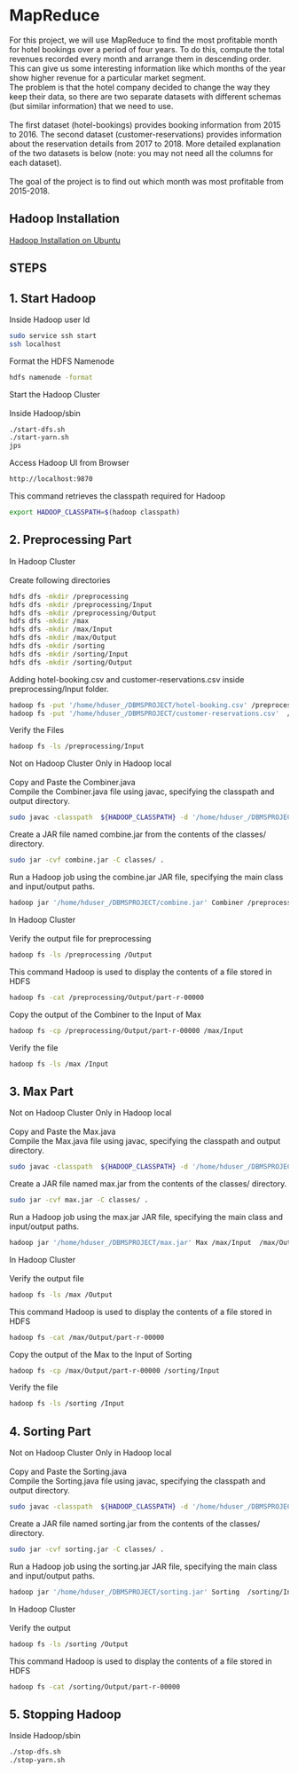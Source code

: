 
# MapReduce

For this project, we will use MapReduce to find the most profitable month for hotel bookings over
a period of four years. To do this, compute the total revenues recorded every month and arrange
them in descending order. This can give us some interesting information like which months of the
year show higher revenue for a particular market segment.\
The problem is that the hotel company decided to change the way they keep their data, so there
are two separate datasets with different schemas (but similar information) that we need to use.\
\
The first dataset (hotel-bookings) provides booking information from 2015 to 2016. The second
dataset (customer-reservations) provides information about the reservation details from 2017 to 2018. More detailed explanation of the two datasets is below (note: you may not need all the
columns for each dataset).\
\
The goal of the project is to find out which month was most profitable from 2015-2018.


## Hadoop Installation

[Hadoop Installation on Ubuntu](https://phoenixnap.com/kb/install-hadoop-ubuntu)


## STEPS

## 1.	Start Hadoop

Inside Hadoop user Id

```bash
sudo service ssh start
ssh localhost

```
Format the HDFS Namenode

```bash
hdfs namenode -format
```
Start the Hadoop Cluster\
\
Inside Hadoop/sbin

```bash
./start-dfs.sh
./start-yarn.sh
jps

```
Access Hadoop UI from Browser
```bash
http://localhost:9870
```

This command retrieves the classpath required for Hadoop
```bash
export HADOOP_CLASSPATH=$(hadoop classpath)
```
## 2.	Preprocessing Part
In Hadoop Cluster\
\
Create following directories

```bash
hdfs dfs -mkdir /preprocessing
hdfs dfs -mkdir /preprocessing/Input
hdfs dfs -mkdir /preprocessing/Output
hdfs dfs -mkdir /max
hdfs dfs -mkdir /max/Input
hdfs dfs -mkdir /max/Output
hdfs dfs -mkdir /sorting
hdfs dfs -mkdir /sorting/Input
hdfs dfs -mkdir /sorting/Output
```
Adding hotel-booking.csv and customer-reservations.csv inside preprocessing/Input folder.
```bash
hadoop fs -put '/home/hduser_/DBMSPROJECT/hotel-booking.csv' /preprocessing/Input
hadoop fs -put '/home/hduser_/DBMSPROJECT/customer-reservations.csv'  /preprocessing/Input

```

Verify the Files
```bash
hadoop fs -ls /preprocessing/Input
```
Not on Hadoop Cluster Only in Hadoop local\
\
Copy and Paste the Combiner.java\
Compile the Combiner.java file using javac, specifying the classpath and output directory.

```bash
sudo javac -classpath  ${HADOOP_CLASSPATH} -d '/home/hduser_/DBMSPROJECT/classes' '/home/hduser_/DBMSPROJECT/Combiner.java'
```
Create a JAR file named combine.jar from the contents of the classes/ directory.
```bash
sudo jar -cvf combine.jar -C classes/ .
```
Run a Hadoop job using the combine.jar JAR file, specifying the main class and input/output paths.
```bash
hadoop jar '/home/hduser_/DBMSPROJECT/combine.jar' Combiner /preprocessing/Input  /preprocessing/Output
```
In Hadoop Cluster \
\
Verify the output file for preprocessing
```bash
hadoop fs -ls /preprocessing /Output
```
This command Hadoop is used to display the contents of a file stored in HDFS
```bash
hadoop fs -cat /preprocessing/Output/part-r-00000
```
Copy the output of the Combiner to the Input of Max
```bash
hadoop fs -cp /preprocessing/Output/part-r-00000 /max/Input
```
Verify the file
```bash
hadoop fs -ls /max /Input
```
## 3.	Max Part
Not on Hadoop Cluster Only in Hadoop local\
\
Copy and Paste the Max.java\
Compile the Max.java file using javac, specifying the classpath and output directory.

```bash
sudo javac -classpath  ${HADOOP_CLASSPATH} -d '/home/hduser_/DBMSPROJECT/classes' '/home/hduser_/DBMSPROJECT/Max.java'
```
Create a JAR file named max.jar from the contents of the classes/ directory.
```bash
sudo jar -cvf max.jar -C classes/ .
```
Run a Hadoop job using the max.jar JAR file, specifying the main class and input/output paths.
```bash
hadoop jar '/home/hduser_/DBMSPROJECT/max.jar' Max /max/Input  /max/Output
```

In Hadoop Cluster\
\
Verify the output file 

```bash
hadoop fs -ls /max /Output
```
This command Hadoop is used to display the contents of a file stored in HDFS
```bash
hadoop fs -cat /max/Output/part-r-00000
```

Copy the output of the Max to the Input of Sorting
```bash
hadoop fs -cp /max/Output/part-r-00000 /sorting/Input
```
Verify the file
```bash
hadoop fs -ls /sorting /Input

```
## 4.	Sorting Part
Not on Hadoop Cluster Only in Hadoop local\
\
Copy and Paste the Sorting.java\
Compile the Sorting.java file using javac, specifying the classpath and output directory.

```bash
sudo javac -classpath  ${HADOOP_CLASSPATH} -d '/home/hduser_/DBMSPROJECT/classes' '/home/hduser_/DBMSPROJECT/Sorting.java'
```
Create a JAR file named sorting.jar from the contents of the classes/ directory.
```bash
sudo jar -cvf sorting.jar -C classes/ .
```
Run a Hadoop job using the sorting.jar JAR file, specifying the main class and input/output paths.
```bash
hadoop jar '/home/hduser_/DBMSPROJECT/sorting.jar' Sorting  /sorting/Input/part-r-00000  /sorting/Output
```
In Hadoop Cluster\
\
Verify the output 


```bash
hadoop fs -ls /sorting /Output
```
This command Hadoop is used to display the contents of a file stored in HDFS
```bash
hadoop fs -cat /sorting/Output/part-r-00000
```
## 5.	Stopping Hadoop
Inside Hadoop/sbin
```bash
./stop-dfs.sh
./stop-yarn.sh
```



